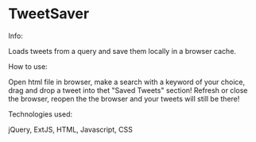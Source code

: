 # TweetSaver
Info:

Loads tweets from a query and save them locally in a browser cache.

How to use:

Open html file in browser, make a search with a keyword of your choice, drag and drop a tweet into thet "Saved Tweets" section! Refresh or close the browser, reopen the the browser and your tweets will still be there!

Technologies used:

jQuery, ExtJS, HTML, Javascript, CSS
